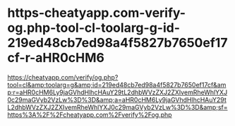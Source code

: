 # https-cheatyapp.com-verify-og.php-tool-cl-toolarg-g-id-219ed48cb7ed98a4f5827b7650ef17cf-r-aHR0cHM6
https://cheatyapp.com/verify/og.php?tool=cl&amp;toolarg=g&amp;id=219ed48cb7ed98a4f5827b7650ef17cf&amp;r=aHR0cHM6Ly9jaGVhdHlhcHAuY29tL2dhbWVzZXJ2ZXIvemRheWhlYXJ0c29maGVyb2VzLw%3D%3D&amp;a=aHR0cHM6Ly9jaGVhdHlhcHAuY29tL2dhbWVzZXJ2ZXIvemRheWhlYXJ0c29maGVyb2VzLw%3D%3D&amp;sf=https%3A%2F%2Fcheatyapp.com%2Fverify%2Fog.php
